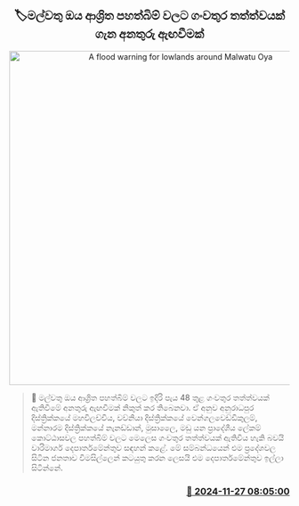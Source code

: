 <p align='center'><b><h2 align='center' title='A flood warning for lowlands around Malwatu Oya'>🏷මල්වතු ඔය ආශ්‍රිත පහත්බිම් වලට ගංවතුර තත්ත්වයක් ගැන අනතුරු ඇඟවීමක්</h2></b></p>
<p align='center'><img src='https://helakuru.sgp1.cdn.digitaloceanspaces.com/esana/images/lib/floods-w.jpg' width='600' alt='A flood warning for lowlands around Malwatu Oya'></p>

>📝 මල්වතු ඔය ආශ්‍රිත පහත්බිම් වලට ඉදිරි පැය 48 තුළ ගංවතුර තත්ත්වයක් ඇතිවීමේ අනතුරු ඇඟවීමක් නිකුත් කර තිබෙනවා.
ඒ අනුව අනුරාධපුර දිස්ත්‍රික්කයේ මහවිලච්චිය, වව්නියා දිස්ත්‍රික්කයේ වෙන්ගලවෙඩ්ඩිකුලම්, මන්නාරම දිස්ත්‍රික්කයේ නැනඩ්ඩාන්, මුසාලෛ, මඩු යන ප්‍රාදේශීය ලේකම් කොට්ඨාසවල පහත්බිම් වලට මෙලෙස ගංවතුර තත්ත්වයක් ඇතිවිය හැකි බවයි වාරිමාර්ග දෙපාර්තමේන්තුව සඳහන් කළේ.
මේ සම්බන්ධයෙන් එම ප්‍රදේශවල සිටින ජනතාව විමසිල්ලෙන් කටයුතු කරන ලෙසයි එම දෙපාර්තමේන්තුව ඉල්ලා සිටින්නේ. 
 


<h3 align='right'><a href='https://www.helakuru.lk/esana/p/105487/'>📅 2024-11-27 08:05:00</a></h3>
